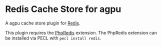 Redis Cache Store for agpu
============================

A agpu cache store plugin for [Redis](http://redis.io).

This plugin requires the [PhpRedis](https://github.com/phpredis/phpredis) extension.  The PhpRedis extension can be installed via PECL with `pecl install redis`.

